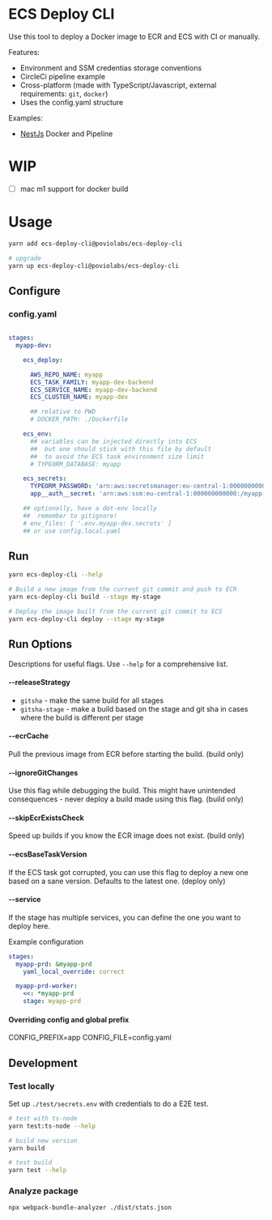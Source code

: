 # ECS Deploy CLI

Use this tool to deploy a Docker image to ECR and ECS with CI or manually.

Features:

- Environment and SSM credentias storage conventions
- CircleCi pipeline example
- Cross-platform (made with TypeScript/Javascript, external requirements: `git`, `docker`)
- Uses the config.yaml structure

Examples:

- [NestJs](./examples/nestjs) Docker and Pipeline

# WIP

- [ ] mac m1 support for docker build

# Usage

```bash
yarn add ecs-deploy-cli@poviolabs/ecs-deploy-cli

# upgrade
yarn up ecs-deploy-cli@poviolabs/ecs-deploy-cli
```


## Configure

### config.yaml
```yaml

stages:
  myapp-dev:

    ecs_deploy:

      AWS_REPO_NAME: myapp
      ECS_TASK_FAMILY: myapp-dev-backend
      ECS_SERVICE_NAME: myapp-dev-backend
      ECS_CLUSTER_NAME: myapp-dev

      ## relative to PWD
      # DOCKER_PATH: ./Dockerfile

    ecs_env:
      ## variables can be injected directly into ECS
      ##  but one should stick with this file by default
      ##  to avoid the ECS task environment size limit
      # TYPEORM_DATABASE: myapp

    ecs_secrets:
      TYPEORM_PASSWORD: 'arn:aws:secretsmanager:eu-central-1:000000000000:....'
      app__auth__secret: 'arn:aws:ssm:eu-central-1:000000000000:/myapp-dev/secret'

    ## optionally, have a dot-env locally
    ##  remember to gitignore!
    # env_files: [ '.env.myapp-dev.secrets' ]
    ## or use config.local.yaml
```

## Run

```bash
yarn ecs-deploy-cli --help

# Build a new image from the current git commit and push to ECR 
yarn ecs-deploy-cli build --stage my-stage

# Deploy the image built from the current git commit to ECS
yarn ecs-deploy-cli deploy --stage my-stage
```

## Run Options

Descriptions for useful flags. Use `--help` for a comprehensive list.

#### --releaseStrategy 

 - `gitsha` - make the same build for all stages
 - `gitsha-stage` - make a build based on the stage and git sha in cases where the build is different per stage

#### --ecrCache

Pull the previous image from ECR before starting the build. (build only)

#### --ignoreGitChanges

Use this flag while debugging the build. This might have unintended consequences - never deploy a build made using this flag. (build only)

#### --skipEcrExistsCheck

Speed up builds if you know the ECR image does not exist. (build only)

#### --ecsBaseTaskVersion

If the ECS task got corrupted, you can use this flag to deploy a new one based on a sane version. Defaults to the latest one. (deploy only)

#### --service

If the stage has multiple services, you can define the one you want to deploy here.

Example configuration

```yaml
stages:
  myapp-prd: &myapp-prd
    yaml_local_override: correct

  myapp-prd-worker:
    <<: *myapp-prd
    stage: myapp-prd
```

#### Overriding config and global prefix

CONFIG_PREFIX=app
CONFIG_FILE=config.yaml

## Development

### Test locally

Set up `./test/secrets.env` with credentials to do a E2E test.

```bash
# test with ts-node
yarn test:ts-node --help

# build new version
yarn build

# test build
yarn test --help
```

### Analyze package

```bash
npx webpack-bundle-analyzer ./dist/stats.json
```

